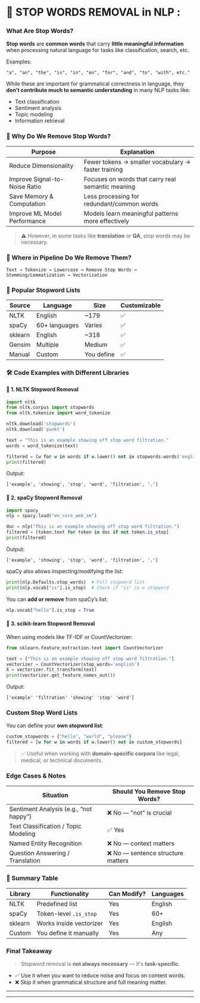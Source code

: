 
# 🚩 STOP WORDS REMOVAL in NLP :

### What Are Stop Words?

**Stop words** are **common words** that carry **little meaningful information** when processing natural language for tasks like classification, search, etc.

Examples:

```
"a", "an", "the", "is", "in", "on", "for", "and", "to", "with", etc."
```

While these are important for grammatical correctness in language, they **don’t contribute much to semantic understanding** in many NLP tasks like:

- Text classification
- Sentiment analysis
- Topic modeling
- Information retrieval

### 🧠 Why Do We Remove Stop Words?

|Purpose|Explanation|
|---|---|
|Reduce Dimensionality|Fewer tokens → smaller vocabulary → faster training|
|Improve Signal-to-Noise Ratio|Focuses on words that carry real semantic meaning|
|Save Memory & Computation|Less processing for redundant/common words|
|Improve ML Model Performance|Models learn meaningful patterns more effectively|

> ⚠️ However, in some tasks like **translation** or **QA**, stop words may be necessary.

### 📌 Where in Pipeline Do We Remove Them?

```plaintext
Text → Tokenize → Lowercase → Remove Stop Words → Stemming/Lemmatization → Vectorization
```

### 🧰 Popular Stopword Lists

|Source|Language|Size|Customizable|
|---|---|---|---|
|NLTK|English|~179|✅|
|spaCy|60+ languages|Varies|✅|
|sklearn|English|~318|✅|
|Gensim|Multiple|Medium|✅|
|Manual|Custom|You define|✅|

### 🛠 Code Examples with Different Libraries

#### 🔹 1. **NLTK Stopword Removal**

```python
import nltk
from nltk.corpus import stopwords
from nltk.tokenize import word_tokenize

nltk.download('stopwords')
nltk.download('punkt')

text = "This is an example showing off stop word filtration."
words = word_tokenize(text)

filtered = [w for w in words if w.lower() not in stopwords.words('english')]
print(filtered)
```

Output:

```
['example', 'showing', 'stop', 'word', 'filtration', '.']
```

#### 🔹 2. **spaCy Stopword Removal**

```python
import spacy
nlp = spacy.load("en_core_web_sm")

doc = nlp("This is an example showing off stop word filtration.")
filtered = [token.text for token in doc if not token.is_stop]
print(filtered)
```

Output:

```
['example', 'showing', 'stop', 'word', 'filtration', '.']
```

spaCy also allows inspecting/modifying the list:

```python
print(nlp.Defaults.stop_words)  # Full stopword list
print(nlp.vocab["is"].is_stop)  # Check if "is" is a stopword
```

You can **add or remove** from spaCy’s list:

```python
nlp.vocab["hello"].is_stop = True
```

#### 🔹 3. **scikit-learn Stopword Removal**

When using models like TF-IDF or CountVectorizer:

```python
from sklearn.feature_extraction.text import CountVectorizer

text = ["This is an example showing off stop word filtration."]
vectorizer = CountVectorizer(stop_words='english')
X = vectorizer.fit_transform(text)
print(vectorizer.get_feature_names_out())
```

Output:

```
['example' 'filtration' 'showing' 'stop' 'word']
```

### Custom Stop Word Lists

You can define your **own stopword list**:

```python
custom_stopwords = {"hello", "world", "please"}
filtered = [w for w in words if w.lower() not in custom_stopwords]
```

> ✅ Useful when working with **domain-specific corpora** like legal, medical, or technical documents.

### Edge Cases & Notes

|Situation|Should You Remove Stop Words?|
|---|---|
|Sentiment Analysis (e.g., “not happy”)|❌ No — "not" is crucial|
|Text Classification / Topic Modeling|✅ Yes|
|Named Entity Recognition|❌ No — context matters|
|Question Answering / Translation|❌ No — sentence structure matters|

### 🧠 Summary Table

|Library|Functionality|Can Modify?|Languages|
|---|---|---|---|
|NLTK|Predefined list|Yes|English|
|spaCy|Token-level `.is_stop`|Yes|60+|
|sklearn|Works inside vectorizer|Yes|English|
|Custom|You define it manually|Yes|Any|

### Final Takeaway

> Stopword removal is **not always necessary** — it's **task-specific**.

- ✅ Use it when you want to reduce noise and focus on content words.
- ❌ Skip it when grammatical structure and full meaning matter.

---
---
